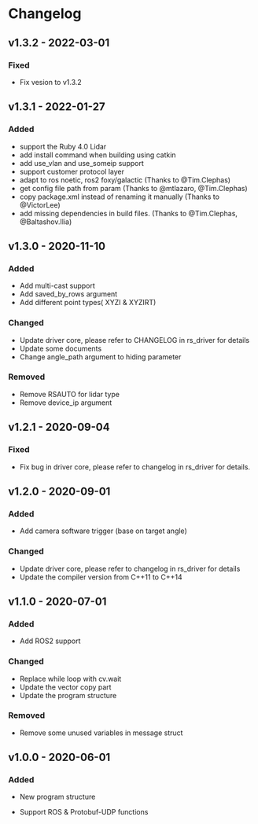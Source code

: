 # Changelog

## v1.3.2 - 2022-03-01

### Fixed
- Fix vesion to v1.3.2

## v1.3.1 - 2022-01-27

### Added
  - support the Ruby 4.0 Lidar
  - add install command when building using catkin
  - add use_vlan and use_someip support
  - support customer protocol layer
  - adapt to ros noetic, ros2 foxy/galactic (Thanks to @Tim.Clephas) 
  - get config file path from param (Thanks to @mtlazaro, @Tim.Clephas)
  - copy package.xml instead of renaming it manually (Thanks to @VictorLee)
  - add missing dependencies in build files. (Thanks to @Tim.Clephas, @Baltashov.Ilia)
  
## v1.3.0 - 2020-11-10

### Added

- Add multi-cast support
- Add saved_by_rows argument
- Add different point types( XYZI & XYZIRT)

### Changed

- Update driver core, please refer to CHANGELOG in rs_driver for details
- Update some documents
- Change angle_path argument to hiding parameter

### Removed

- Remove RSAUTO for lidar type
- Remove device_ip argument



## v1.2.1 - 2020-09-04

### Fixed

- Fix bug in driver core, please refer to changelog in rs_driver for details.


## v1.2.0 - 2020-09-01

### Added
- Add camera software trigger (base on target angle)

### Changed
- Update driver core, please refer to changelog in rs_driver for details
- Update the compiler version from C++11 to C++14


## v1.1.0 - 2020-07-01

### Added

- Add ROS2 support

### Changed
- Replace while loop with cv.wait
- Update the vector copy part 
- Update the program structure

### Removed
- Remove some unused variables in message struct

## v1.0.0 - 2020-06-01

### Added

- New program structure

- Support ROS & Protobuf-UDP functions

  

